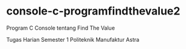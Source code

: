 # console-c-programfindthevalue2
Program C Console tentang Find The Value

Tugas Harian Semester 1 Politeknik Manufaktur Astra
